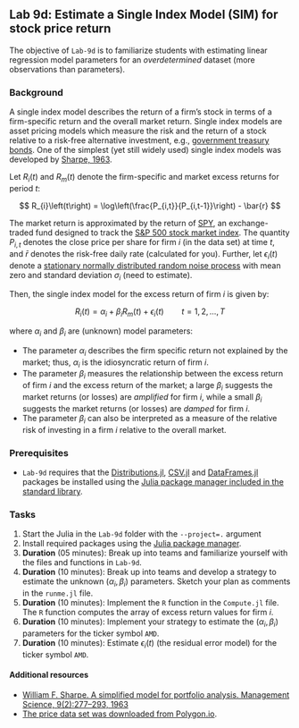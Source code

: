 ## Lab 9d: Estimate a Single Index Model (SIM) for stock price return
The objective of `Lab-9d` is to familiarize students with estimating linear regression model parameters for an _overdetermined_ dataset (more observations than parameters).

### Background
A single index model describes the return of a firm’s stock in terms of a firm-specific return and the overall market return. Single index models are asset pricing models which measure the risk and the return of a stock relative to a risk-free alternative investment, e.g., [government treasury bonds](https://www.treasurydirect.gov/marketable-securities/treasury-bonds/). One of the simplest (yet still widely used) single index models was developed by [Sharpe, 1963](https://pubsonline.informs.org/doi/10.1287/mnsc.9.2.277). 

Let $R_{i}(t)$ and $R_{m}(t)$ denote the firm-specific and market excess returns for period $t$:

$$
R_{i}\left(t\right) = \log\left(\frac{P_{i,t}}{P_{i,t-1}}\right) - \bar{r}
$$

The market return is approximated by the return of [SPY](https://www.google.com/finance/quote/SPY:NYSEARCA?sa=X&ved=2ahUKEwid6emuq_L9AhXVVDUKHQxjCSMQ3ecFegQIIxAg), an exchange-traded fund designed to track the [S&P 500 stock market index](https://en.wikipedia.org/wiki/S&P_500). The quantity $P_{i,t}$ denotes the close price per share for firm $i$ (in the data set) at time $t$, and $\bar{r}$ denotes the risk-free daily rate (calculated for you). Further, let $\epsilon_{i}\left(t\right)$ denote a [stationary normally distributed random noise process](https://en.wikipedia.org/wiki/Normal_distribution) with mean zero and standard deviation 
$\sigma_{i}$ (need to estimate). 

Then, the single index model for the excess return of firm $i$ is given by:

$$
R_{i}\left(t\right) = \alpha_{i}+\beta_{i}R_{m}\left(t\right)+\epsilon_{i}\left(t\right)\qquad{t=1,2,\dots,T}
$$

where $\alpha_{i}$ and $\beta_{i}$ are (unknown) model parameters: 

* The parameter $\alpha_{i}$ describes the firm specific return not explained by the market; thus, $\alpha_{i}$ is the idiosyncratic return of firm $i$.
* The parameter $\beta_{i}$ measures the relationship between the excess return of firm $i$ and the excess return of the market; a large $\beta_{i}$ suggests the market returns (or losses) are _amplified_ for firm $i$, while a small $\beta_{i}$ suggests the market returns (or losses) are _damped_ for firm $i$.
* The parameter $\beta_{i}$ can also be interpreted as a measure of the relative risk of investing in a firm $i$ relative to the overall market. 

### Prerequisites
* `Lab-9d` requires that the [Distributions.jl](https://github.com/JuliaStats/Distributions.jl), [CSV.jl](https://github.com/JuliaData/CSV.jl) and [DataFrames.jl](https://github.com/JuliaData/DataFrames.jl) packages be installed using the [Julia package manager included in the standard library](https://docs.julialang.org/en/v1/stdlib/Pkg/).

### Tasks
1. Start the Julia in the `Lab-9d` folder with the `--project=.` argument
1. Install required packages using the [Julia package manager](https://docs.julialang.org/en/v1/stdlib/Pkg/).
1. __Duration__ (05 minutes): Break up into teams and familiarize yourself with the files and functions in `Lab-9d`.
1. __Duration__ (10 minutes): Break up into teams and develop a strategy to estimate the unknown $(\alpha_{i},\beta_{i})$ parameters. Sketch your plan as comments in the `runme.jl` file.
1. __Duration__ (10 minutes): Implement the `R` function in the `Compute.jl` file. The `R` function computes the array of excess return values for firm $i$.
1. __Duration__ (10 minutes): Implement your strategy to estimate the $(\alpha_{i},\beta_{i})$ parameters for the ticker symbol `AMD`.
1. __Duration__ (10 minutes): Estimate $\epsilon_{i}(t)$ (the residual error model) for the ticker symbol `AMD`.

#### Additional resources
* [William F. Sharpe. A simplified model for portfolio analysis. Management Science, 9(2):277–293, 1963](https://pubsonline.informs.org/doi/10.1287/mnsc.9.2.277)
* [The price data set was downloaded from Polygon.io](https://polygon.io).